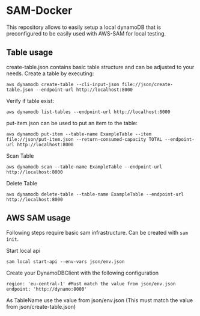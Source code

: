 # SAM-Docker

This repository allows to easily setup a local dynamoDB that is preconfigured to be easily used with AWS-SAM for local testing.

## Table usage
create-table.json contains basic table structure and can be adjusted to your needs. Create a table by executing:

`aws dynamodb create-table --cli-input-json file://json/create-table.json --endpoint-url http://localhost:8000`

Verify if table exist:

`aws dynamodb list-tables --endpoint-url http://localhost:8000`

put-item.json can be used to put an item to the table:

`aws dynamodb put-item --table-name ExampleTable --item file://json/put-item.json --return-consumed-capacity TOTAL --endpoint-url http://localhost:8000`

Scan Table

`aws dynamodb scan --table-name ExampleTable --endpoint-url http://localhost:8000`

Delete Table

`aws dynamodb delete-table --table-name ExampleTable --endpoint-url http://localhost:8000`

## AWS SAM usage

Following steps require basic sam infrastructure. Can be created with `sam init`.

Start local api

`sam local start-api --env-vars json/env.json`

Create your DynamoDBClient with the following configuration

```
region: 'eu-central-1' #Must match the value from json/env.json
endpoint: 'http://dynamo:8000'
```

As TableName use the value from json/env.json (This must match the value from json/create-table.json)
